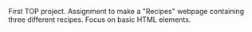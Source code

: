 First TOP project. Assignment to make a "Recipes" webpage containing three different recipes. Focus on basic HTML elements. 